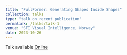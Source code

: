 ```yaml
---
title: "FullFormer: Generating Shapes Inside Shapes"
collection: talks
type: "talk on recent publication"
permalink: /talks/talk-1
venue: "SFI Visual Intelligence, Norway"
date: 2023-10-26
---
```

Talk available [Online](https://www.youtube.com/watch?v=RY4Su97QCUY&t=843s)
